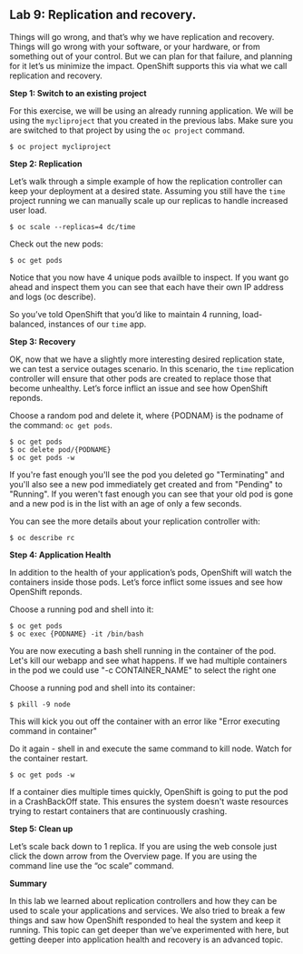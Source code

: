 ## Lab 9: Replication and recovery.
Things will go wrong, and that’s why we have replication and recovery. Things will go wrong with your software, or your hardware, or from something out of your control. But we can plan for that failure, and planning for it let’s us minimize the impact. OpenShift supports this via what we call replication and recovery.


**Step 1: Switch to an existing project**

For this exercise, we will be using an already running application. We will be using the `mycliproject` that you created in the previous labs. Make sure you are switched to that project by using the `oc project` command.

```
$ oc project mycliproject
```


**Step 2: Replication**

Let’s walk through a simple example of how the replication controller can keep your deployment at a desired state. Assuming you still have the `time` project running we can manually scale up our replicas to handle increased user load.

```
$ oc scale --replicas=4 dc/time
```
 Check out the new pods:
```
$ oc get pods
```

Notice that you now have 4 unique pods availble to inspect. If you want go ahead and inspect them you can see that each have their own IP address and logs (oc describe).

So you’ve told OpenShift that you’d like to maintain 4 running, load-balanced, instances of our `time` app.

**Step 3: Recovery**

OK, now that we have a slightly more interesting desired replication state, we can test a service outages scenario. In this scenario, the `time` replication controller will ensure that other pods are created to replace those that become unhealthy. Let’s force inflict an issue and see how OpenShift reponds.

Choose a random pod and delete it, where {PODNAM} is the podname of the command: ``oc get pods``.
```
$ oc get pods
$ oc delete pod/{PODNAME}
$ oc get pods -w
```
If you're fast enough you'll see the pod you deleted go "Terminating" and you'll also see a new pod immediately get created and from "Pending" to "Running". If you weren't fast enough you can see that your old pod is gone and a new pod is in the list with an age of only a few seconds. 

You can see the more details about your replication controller with: 
```
$ oc describe rc
```
**Step 4: Application Health**

In addition to the health of your application’s pods, OpenShift will watch the containers inside those pods. Let’s force inflict some issues and see how OpenShift reponds.

Choose a running pod and shell into it:
```
$ oc get pods
$ oc exec {PODNAME} -it /bin/bash
```
You are now executing a bash shell running in the container of the pod. Let's kill our webapp and see what happens. 
If we had multiple containers in the pod we could use "-c CONTAINER_NAME" to select the right one 

Choose a running pod and shell into its container:
```
$ pkill -9 node
```
This will kick you out off the container with an error like "Error executing command in container" 

Do it again - shell in and execute the same command to kill node.
Watch for the container restart.
```
$ oc get pods -w
```
If a container dies multiple times quickly, OpenShift is going to put the pod in a CrashBackOff state. This ensures the system doesn't waste resources trying to restart containers that are continuously crashing.

**Step 5: Clean up**

Let’s scale back down to 1 replica. If you are using the web console just click the down arrow from the Overview page. If you are using the command line use the “oc scale” command.

**Summary**

In this lab we learned about replication controllers and how they can be used to scale your applications and services. We also tried to break a few things and saw how OpenShift responded to heal the system and keep it running. This topic can get deeper than we’ve experimented with here, but getting deeper into application health and recovery is an advanced topic.
